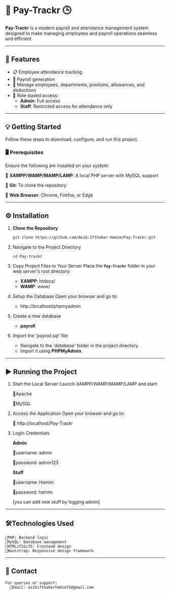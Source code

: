 # **💼 Pay-Trackr 🕒**

**Pay-Trackr** is a modern payroll and attendance management system designed to make managing employees and payroll operations seamless and efficient.

---

## 📌 Features
- 📋 Employee attendance tracking
- 💼 Payroll generation
- 🏢 Manage employees, departments, positions, allowances, and deductions
- 🔐 Role-based access:
  - **Admin**: Full access
  - **Staff**: Restricted access for attendance only

---

## 💡 Getting Started

Follow these steps to download, configure, and run this project.

### 🖥️ Prerequisites
Ensure the following are installed on your system:

 🔹 **XAMPP/WAMP/MAMP/LAMP**: A local PHP server with MySQL support
 
 🔹 **Git**: To clone the repository
 
 🔹 **Web Browser**: Chrome, Firefox, or Edge

---

## ⚙️ Installation

1. **Clone the Repository**
   ```bash
   git clone https://github.com/Asik-Ifthaker-Hamim/Pay-Trackr.git
2. Navigate to the Project Directory
   ```bash
   cd Pay-trackr
4. Copy Project Files to Your Server
   Place the **`Pay-Trackr`** folder in your web server's root directory:
     - **XAMPP**: htdocs/
     - **WAMP**: www/
6. Setup the Database
   Open your browser and go to:
     - http://localhost/phpmyadmin
   
7. Create a new database
     - **payroll**
8. Import the *'payroll.sql'* file:
    - Navigate to the *'database'* folder in the project directory.
    - Import it using **PHPMyAdmin**.

---


## ▶️ Running the Project

1. Start the Local Server
   Launch XAMPP/WAMP/MAMP/LAMP and start:
   
      🔹Apache
   
      🔹MySQL
   
3. Access the Application
   Open your browser and go to:
   
      🔹 http://localhost/Pay-Trackr
   
5. Login Credentials
   
   **Admin**
   
    🔹username: admin
   
    🔹password: admin123

    **Stuff**
   
    🔹username: Hamim
   
    🔹password: hamim
   
    [you can add new stuff by logging admin]

---


## 🛠️Technologies Used

    🔹PHP: Backend logic
    🔹MySQL: Database management
    🔹HTML/CSS/JS: Frontend design
    🔹Bootstrap: Responsive design framework

---

## 📧 Contact
    For queries or support:
      🔹Email: asikifthakerhamim75@gmail.com


